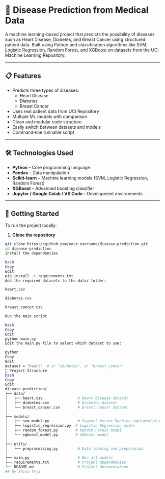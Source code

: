 # 🧠 Disease Prediction from Medical Data

A machine learning-based project that predicts the possibility of diseases such as Heart Disease, Diabetes, and Breast Cancer using structured patient data. Built using Python and classification algorithms like SVM, Logistic Regression, Random Forest, and XGBoost on datasets from the UCI Machine Learning Repository.

---

## 📋 Features

- Predicts three types of diseases:
  - Heart Disease
  - Diabetes
  - Breast Cancer
- Uses real patient data from UCI Repository
- Multiple ML models with comparison
- Clean and modular code structure
- Easily switch between datasets and models
- Command-line runnable script

---

## 🛠️ Technologies Used

- **Python** – Core programming language
- **Pandas** – Data manipulation
- **Scikit-learn** – Machine learning models (SVM, Logistic Regression, Random Forest)
- **XGBoost** – Advanced boosting classifier
- **Jupyter / Google Colab / VS Code** – Development environments

---

## 🚀 Getting Started

To run the project locally:

1. **Clone the repository**  
```bash
git clone https://github.com/your-username/disease-prediction.git
cd disease-prediction
Install the dependencies

bash
Copy
Edit
pip install -r requirements.txt
Add the required datasets to the data/ folder:

heart.csv

diabetes.csv

breast_cancer.csv

Run the main script

bash
Copy
Edit
python main.py
Edit the main.py file to select which dataset to use:

python
Copy
Edit
dataset = "heart"  # or "diabetes", or "breast_cancer"
📁 Project Structure
bash
Copy
Edit
disease-prediction/
├── data/
│   ├── heart.csv                # Heart disease dataset
│   ├── diabetes.csv             # Diabetes dataset
│   └── breast_cancer.csv        # Breast cancer dataset
│
├── models/
│   ├── svm_model.py             # Support Vector Machine implementation
│   ├── logistic_regression.py  # Logistic Regression model
│   ├── random_forest.py        # Random Forest model
│   └── xgboost_model.py        # XGBoost model
│
├── utils/
│   └── preprocessing.py         # Data loading and preparation
│
├── main.py                      # Run all models
├── requirements.txt             # Project dependencies
└── README.md                    # Project documentation
## by Shiva Teja
